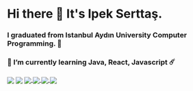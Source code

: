 # Hi there 👋 It's Ipek Serttaş. 
### I graduated from Istanbul Aydın University Computer Programming. 🔭
### 🌱 I’m currently learning Java, React, Javascript ☄️
<!--
**ipekserttas99/ipekserttas99** is a ✨ _special_ ✨ repository because its `README.md` (this file) appears on your GitHub profile.

Here are some ideas to get you started:

- 🔭 I’m currently working on ...
- 🌱 I’m currently learning ...
- 👯 I’m looking to collaborate on ...
- 🤔 I’m looking for help with ...
- 💬 Ask me about ...
- 📫 How to reach me: ...
- 😄 Pronouns: ...
- ⚡ Fun fact: ...
-->

<img align="center" src="https://github-readme-stats.vercel.app/api?username=ipekserttas99&show_icons=true&theme=tokyonight&count_private=true&hide=issues,contribs" />
<img align="center" src="https://github-readme-stats.vercel.app/api/top-langs/?username=ipekserttas99&count_private=true&layout=compact" />




<a href="https://github.com/ipekserttas99/hrms_backend">
  <img align="center" src="https://github-readme-stats.vercel.app/api/pin/?username=ipekserttas99&repo=hrms_backend" />
</a>
<a href="https://github.com/ipekserttas99/hrms_frontend">
  <img align="center" src="https://github-readme-stats.vercel.app/api/pin/?username=ipekserttas99&repo=hrms_frontend" />
</a>
<a href="https://github.com/ipekserttas99/GameProject">
  <img align="center" src="https://github-readme-stats.vercel.app/api/pin/?username=ipekserttas99&repo=GameProject" />
</a>
<a href="https://github.com/ipekserttas99/eCommerceSite">
  <img align="center" src="https://github-readme-stats.vercel.app/api/pin/?username=ipekserttas99&repo=eCommerceSite" />
</a>


